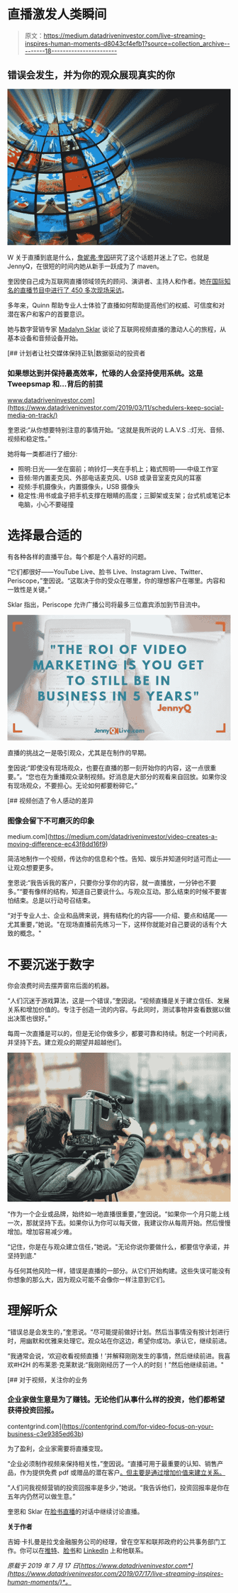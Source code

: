 # 直播激发人类瞬间

> 原文：<https://medium.datadriveninvestor.com/live-streaming-inspires-human-moments-d8043cf4efb1?source=collection_archive---------18----------------------->

## 错误会发生，并为你的观众展现真实的你

![](img/764021f87c0f7c74763d097606ec5481.png)

W 关于直播到底是什么，[詹妮弗·奎因](https://twitter.com/JennyQ)研究了这个话题并迷上了它。也就是 JennyQ，在很短的时间内她从新手一跃成为了 maven。

奎因使自己成为互联网直播领域领先的顾问、演讲者、主持人和作者。她[在国际知名的直播节目中进行了 450 多次现场采访](https://jennyqlive.com/)。

多年来，Quinn 帮助专业人士体验了直播如何帮助提高他们的权威、可信度和对潜在客户和客户的首要意识。

她与数字营销专家 [Madalyn Sklar](https://twitter.com/MadalynSklar) 谈论了互联网视频直播的激动人心的旅程，从基本设备和音频设备开始。

[](https://www.datadriveninvestor.com/2019/03/11/schedulers-keep-social-media-on-track/) [## 计划者让社交媒体保持正轨|数据驱动的投资者

### 如果想达到并保持最高效率，忙碌的人会坚持使用系统。这是 Tweepsmap 和…背后的前提

www.datadriveninvestor.com](https://www.datadriveninvestor.com/2019/03/11/schedulers-keep-social-media-on-track/) 

奎恩说:“从你想要特别注意的事情开始。“这就是我所说的 L.A.V.S .:灯光、音频、视频和稳定性。”

她将每一类都进行了细分:

*   照明:日光——坐在窗前；响铃灯—夹在手机上；箱式照明——中级工作室
*   音频:带内置麦克风、外部电话麦克风、USB 或录音室麦克风的耳塞
*   视频:手机摄像头，内置摄像头，USB 摄像头
*   稳定性:用书或盒子把手机支撑在眼睛的高度；三脚架或支架；台式机或笔记本电脑，小心不要碰撞

# 选择最合适的

有各种各样的直播平台。每个都是个人喜好的问题。

“它们都很好——YouTube Live、脸书 Live、Instagram Live、Twitter、Periscope，”奎因说。“这取决于你的受众在哪里，你的理想客户在哪里。内容和一致性是关键。”

Sklar 指出，Periscope 允许广播公司将最多三位嘉宾添加到节目流中。

![](img/069c9689f06d635308690d3e2b7aaec4.png)

直播的挑战之一是吸引观众，尤其是在制作的早期。

奎因说:“即使没有现场观众，也要在直播的那一刻开始你的内容，这一点很重要。”。“您也在为重播观众录制视频。好消息是大部分的观看来自回放。如果你没有现场观众，不要担心。无论如何都要粉碎它。”

[](https://medium.com/datadriveninvestor/video-creates-a-moving-difference-ec43f8dd16f9) [## 视频创造了令人感动的差异

### 图像会留下不可磨灭的印象

medium.com](https://medium.com/datadriveninvestor/video-creates-a-moving-difference-ec43f8dd16f9) 

简洁地制作一个视频，传达你的信息和个性。告知、娱乐并知道何时适可而止——让观众想要更多。

奎恩说:“我告诉我的客户，只要你分享你的内容，就一直播放，一分钟也不要多。”“要有像样的结构，知道自己要说什么。与观众互动。那么结束的时候不要害怕结束。总是以行动号召结束。

“对于专业人士、企业和品牌来说，拥有结构化的内容——介绍、要点和结尾——尤其重要，”她说。"在现场直播前先练习一下，这样你就能对自己要说的话有个大致的概念。"

# 不要沉迷于数字

你会浪费时间去摆弄窗帘后面的机器。

“人们沉迷于游戏算法，这是一个错误，”奎因说。“视频直播是关于建立信任、发展关系和增加价值的。专注于创造一流的内容。与此同时，测试事物并查看数据以做出决策也很好。”

每周一次直播是可以的，但是无论你做多少，都要可靠和持续。制定一个时间表，并坚持下去。建立观众的期望并超越他们。

![](img/6a1dd0a52b078e9acff65742db9bb4e7.png)

“作为一个企业或品牌，始终如一地直播很重要，”奎因说。“如果你一个月只能上线一次，那就坚持下去。如果你认为你可以每天做，我建议你从每周开始。然后慢慢增加。增加容易减少难。

“记住，你是在与观众建立信任，”她说。"无论你说你要做什么，都要信守承诺，并坚持到底."

与任何其他风险一样，错误是直播的一部分。从它们开始构建。这些失误可能没有你想象的那么大，因为观众可能不会像你一样注意到它们。

# 理解听众

“错误总是会发生的，”奎恩说。“尽可能提前做好计划。然后当事情没有按计划进行时，用幽默和优雅来处理它。观众站在你这边，希望你成功。承认它，继续前进。

“我通常会说，‘欢迎收看视频直播！’并解释刚刚发生的事情，然后继续前进。我喜欢#H2H 的布莱恩·克莱默说:“我刚刚经历了一个人的时刻！”然后他继续前进。"

[](https://contentgrind.com/for-video-focus-on-your-business-c3e9385ed63b) [## 对于视频，关注你的业务

### 企业家做生意是为了赚钱。无论他们从事什么样的投资，他们都希望获得投资回报。

contentgrind.com](https://contentgrind.com/for-video-focus-on-your-business-c3e9385ed63b) 

为了盈利，企业家需要将直播变现。

“企业必须制作视频来保持相关性，”奎因说。“直播可用于最重要的认知、销售产品，作为提供免费 pdf 或赠品的潜在客户[。但主要是通过增加价值来建立关系。](https://blog.markgrowth.com/lead-magnets-attractive-ways-to-get-your-foot-in-the-door-2005d8be6f96)

“人们问我视频营销的投资回报率是多少，”她说。“我告诉他们，投资回报率是你在五年内仍然可以做生意。”

奎恩和 Sklar 在[脸书直播](https://www.facebook.com/manageflitter/videos/658199811297690/?notif_id=1549408684701831&notif_t=live_video_explicit)的对话中继续讨论直播。

**关于作者**

吉姆·卡扎曼是拉戈金融服务公司的经理，曾在空军和联邦政府的公共事务部门工作。你可以在[推特](https://twitter.com/JKatzaman)、[脸书](https://www.facebook.com/jim.katzaman)和 [LinkedIn](https://www.linkedin.com/in/jim-katzaman-33641b21/) 上和他联系。

*原载于 2019 年 7 月 17 日*[*https://www.datadriveninvestor.com*](https://www.datadriveninvestor.com/2019/07/17/live-streaming-inspires-human-moments/)*。*